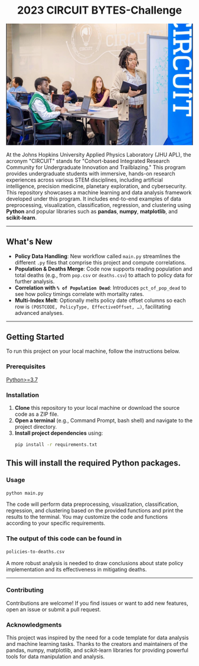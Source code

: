 <h1 style="text-align: center; justify-content: center;">         2023 CIRCUIT BYTES-Challenge    </h1>

<img src="circuit.jpg">

   ​At the Johns Hopkins University Applied Physics Laboratory (JHU APL), the acronym "CIRCUIT" stands for "Cohort-based Integrated Research Community for Undergraduate Innovation and Trailblazing." This program provides undergraduate students with immersive, hands-on research experiences across various STEM disciplines, including artificial intelligence, precision medicine, planetary exploration, and cybersecurity. 
This repository showcases a machine learning and data analysis framework developed under this program. It includes end-to-end examples of data preprocessing, visualization, classification, regression, and clustering using **Python** and popular libraries such as **pandas**, **numpy**, **matplotlib**, and **scikit-learn**.


---

## What's New

- **Policy Data Handling**: New workflow called `main.py` streamlines the different `.py` files that comprise this project and compute correlations.
- **Population & Deaths Merge**: Code now supports reading population and total deaths (e.g., from `pop.csv` or `deaths.csv`) to attach to policy data for further analysis.
- **Correlation with `% of Population Dead`**: Introduces `pct_of_pop_dead` to see how policy timings correlate with mortality rates.
- **Multi-Index Melt**: Optionally melts policy date offset columns so each row is `(POSTCODE, PolicyType, EffectiveOffset, …)`, facilitating advanced analyses.

---

## Getting Started

To run this project on your local machine, follow the instructions below.

### Prerequisites
<a href="https://www.python.org/downloads/" target="_blank">Python>=3.7</a> 

### Installation

1. **Clone** this repository to your local machine or download the source code as a ZIP file.
2. **Open a terminal** (e.g., Command Prompt, bash shell) and navigate to the project directory.
3. **Install project dependencies** using:
   ```bash
   pip install -r requirements.txt
   ```
This will install the required Python packages.
---

### Usage
  ```bash
python main.py
```

The code will perform data preprocessing, visualization, classification, regression, and clustering based on the provided functions and print the results to the terminal. You may customize the code and functions according to your specific requirements.

### The output of this code can be found in 
```bash
policies-to-deaths.csv
```
A more robust analysis is needed to draw conclusions about state policy implementation and its effectiveness in mitigating deaths.
<hr>

### Contributing
Contributions are welcome! If you find issues or want to add new features, open an issue or submit a pull request.

### Acknowledgments
This project was inspired by the need for a code template for data analysis and machine learning tasks.
Thanks to the creators and maintainers of the pandas, numpy, matplotlib, and scikit-learn libraries for providing powerful tools for data manipulation and analysis.
